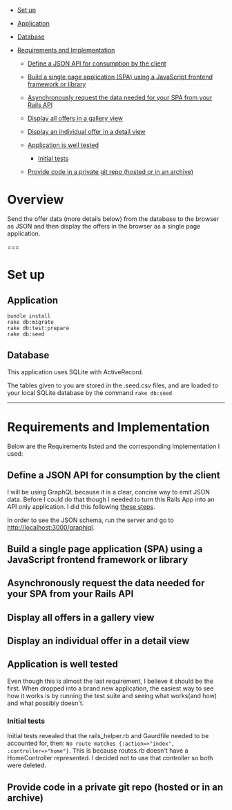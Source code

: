 <!-- TOC depthFrom:1 depthTo:6 withLinks:1 updateOnSave:1 orderedList:0 -->

 - [Set up](#set-up)

  - [Application](#application)
  - [Database](#database)

- [Requirements and Implementation](#requirements-and-implementation)

  - [Define a JSON API for consumption by the client](#define-a-json-api-for-consumption-by-the-client)
  - [Build a single page application (SPA) using a JavaScript frontend framework or library](#build-a-single-page-application-spa-using-a-javascript-frontend-framework-or-library)
  - [Asynchronously request the data needed for your SPA from your Rails API](#asynchronously-request-the-data-needed-for-your-spa-from-your-rails-api)
  - [Display all offers in a gallery view](#display-all-offers-in-a-gallery-view)
  - [Display an individual offer in a detail view](#display-an-individual-offer-in-a-detail-view)
  - [Application is well tested](#application-is-well-tested)

    - [Initial tests](#initial-tests)

  - [Provide code in a private git repo (hosted or in an archive)](#provide-code-in-a-private-git-repo-hosted-or-in-an-archive)

<!-- /TOC -->

 # Overview

Send the offer data (more details below) from the database to the browser as JSON and then display the offers in the browser as a single page application.

===

# Set up

## Application

```
bundle install
rake db:migrate
rake db:test:prepare
rake db:seed
```

## Database

This application uses SQLite with ActiveRecord.

The tables given to you are stored in the .seed.csv files, and are loaded to your local SQLite database by the command `rake db:seed`

--------------------------------------------------------------------------------

# Requirements and Implementation

Below are the Requirements listed and the corresponding Implementation I used:

## Define a JSON API for consumption by the client

I will be using GraphQL because it is a clear, concise way to emit JSON data. Before I could do that though I needed to turn this Rails App into an API only application. I did this following [these steps](https://hashrocket.com/blog/posts/how-to-make-rails-5-api-only).

In order to see the JSON schema, run the server and go to <http://localhost:3000/graphiql>.

## Build a single page application (SPA) using a JavaScript frontend framework or library

## Asynchronously request the data needed for your SPA from your Rails API

## Display all offers in a gallery view

## Display an individual offer in a detail view

## Application is well tested

Even though this is almost the last requirement, I believe it should be the first. When dropped into a brand new application, the easiest way to see how it works is by running the test suite and seeing what works(and how) and what possibly doesn't.

### Initial tests

Initial tests revealed that the rails_helper.rb and Gaurdfile needed to be accounted for, then: `No route matches {:action=>"index", :controller=>"home"}`. This is because routes.rb doesn't have a HomeController represented. I decided not to use that controller so both were deleted.

## Provide code in a private git repo (hosted or in an archive)
